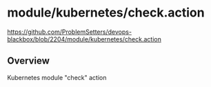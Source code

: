 # module/kubernetes/check.action

https://github.com/ProblemSetters/devops-blackbox/blob/2204/module/kubernetes/check.action

## Overview

Kubernetes module "check" action


